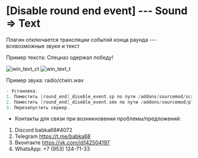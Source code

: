 # [Disable round end event] --- Sound => Text
Плагин отключается трансляции событий конца раунда --- всевозможные звуки и текст


Пример текста: Спецназ одержал победу!

![win_text_ct](https://user-images.githubusercontent.com/30433617/224519025-b23e7c77-e099-4669-a461-b660f5a27ea8.png)
![win_text_t](https://user-images.githubusercontent.com/30433617/224519003-3cd55e8b-6a8e-4fa4-b22c-8d7d4ea9c47b.png)

Пример звука: radio/ctwin.wav



```cpp
- Установка:
1. Поместить [round_end]_diseble_event.sp по пути /addons/sourcemod/scripting
2. Поместить [round_end]_diseble_event.smx по пути /addons/sourcemod/plugins
3. Перезапустить сервер.
```
- Контакты для связи при возникновении проблемы/предложений:

1. Discord babka68#4072
2. Telegram https://t.me/babka68
3. Вконтакте https://vk.com/id142504197
4. WhatsApp: +7 (953) 124-71-33
